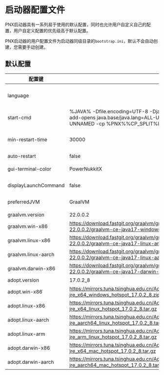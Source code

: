 # 启动器配置文件  

PNX启动器具有一系列易于使用的默认配置，同时也允许用户自定义自己的配置，用户自定义配置的优先级高于默认配置。  

PNX启动器的用户配置文件为启动器同级目录的`bootstrap.ini`，默认不会自动创建，您需要手动创建。  

## 默认配置  

|配置键|默认值|说明|
|--|--|--|
|language||启动器使用语言的语言代码，如zh-cn（简体中文），en-us（美式英文）|
|start-cmd|%JAVA% -Dfile.encoding=UTF-8 -Djansi.passthrough=true -Dterminal.ansi=true --add-opens java.base/java.lang=ALL-UNNAMED --add-opens java.base/java.io=ALL-UNNAMED -cp %PNX%%CP_SPLIT%libs/* cn.nukkit.Nukkit|默认PNX启动命令|
|min-restart-time|30000|最小重启间隔时间(ms)，两次启动小于此时间就不再自动重启|
|auto-restart|false|是否默认自动重启|
|gui-terminal-color|PowerNukkitX|图形界面终端配色（PowerNukkitX/Windows）|
|displayLaunchCommand|false|是否在CLI界面输出PNX启动命令|
|preferredJVM|GraalVM|优先使用名称中带有此配置项的JVM启动PNX|
|graalvm.version|22.0.0.2|要下载的GraalVM版本|
|graalvm.win-x86|https://download.fastgit.org/graalvm/graalvm-ce-builds/releases/download/vm-22.0.0.2/graalvm-ce-java17-windows-amd64-22.0.0.2.zip||
|graalvm.linux-x86|https://download.fastgit.org/graalvm/graalvm-ce-builds/releases/download/vm-22.0.0.2/graalvm-ce-java17-linux-amd64-22.0.0.2.zip||
|graalvm.linux-aarch|https://download.fastgit.org/graalvm/graalvm-ce-builds/releases/download/vm-22.0.0.2/graalvm-ce-java17-linux-aarch64-22.0.0.2.zip||
|graalvm.darwin-x86|https://download.fastgit.org/graalvm/graalvm-ce-builds/releases/download/vm-22.0.0.2/graalvm-ce-java17-darwin-amd64-22.0.0.2.zip||
|adopt.version|17.0.2_8|要下载的AdoptOpenJDK版本|
|adopt.win-x86|https://mirrors.tuna.tsinghua.edu.cn/AdoptOpenJDK/17/jre/x64/windows/OpenJDK17U-jre_x64_windows_hotspot_17.0.2_8.zip||
|adopt.linux-x86|https://mirrors.tuna.tsinghua.edu.cn/AdoptOpenJDK/17/jre/x64/linux/OpenJDK17U-jre_x64_linux_hotspot_17.0.2_8.tar.gz||
|adopt.linux-aarch|https://mirrors.tuna.tsinghua.edu.cn/AdoptOpenJDK/17/jre/aarch64/linux/OpenJDK17U-jre_aarch64_linux_hotspot_17.0.2_8.tar.gz||
|adopt.linux-arm|https://mirrors.tuna.tsinghua.edu.cn/AdoptOpenJDK/17/jre/arm/linux/OpenJDK17U-jre_arm_linux_hotspot_17.0.2_8.tar.gz||
|adopt.darwin-x86|https://mirrors.tuna.tsinghua.edu.cn/AdoptOpenJDK/17/jre/x64/mac/OpenJDK17U-jre_x64_mac_hotspot_17.0.2_8.tar.gz||
|adopt.darwin-aarch|https://mirrors.tuna.tsinghua.edu.cn/AdoptOpenJDK/17/jre/aarch64/mac/OpenJDK17U-jre_aarch64_mac_hotspot_17.0.2_8.tar.gz||
